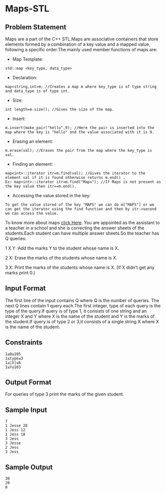 # Maps-STL

## Problem Statement

Maps are a part of the C++ STL.Maps are associative containers that store elements formed by a combination of a key value and a mapped value, following a specific order.The mainly used member functions of maps are:

- Map Template:
```
std::map <key_type, data_type>
```
- Declaration:
```
map<string,int>m; //Creates a map m where key_type is of type string and data_type is of type int.
```
- Size:
```
int length=m.size(); //Gives the size of the map.
```
- Insert:
```
m.insert(make_pair("hello",9); //Here the pair is inserted into the map where the key is "hello" and the value associated with it is 9.
```
- Erasing an element:
```
m.erase(val); //Erases the pair from the map where the key_type is val.
```
- Finding an element:
```
map<int>::iterator itr=m.find(val); //Gives the iterator to the element val if it is found otherwise returns m.end() .
Ex: map<int>::iterator itr=m.find("Maps"); //If Maps is not present as the key value then itr==m.end().
```
- Accessing the value stored in the key:
```
To get the value stored of the key "MAPS" we can do m["MAPS"] or we can get the iterator using the find function and then by itr->second we can access the value.
```
To know more about maps [click Here](http://www.cplusplus.com/reference/map/map/).
You are appointed as the assistant to a teacher in a school and she is correcting the answer sheets of the students.Each student can have multiple answer sheets.So the teacher has Q queries:

1 X Y :Add the marks Y to the student whose name is X.

2 X: Erase the marks of the students whose name is X.

3 X: Print the marks of the students whose name is X. (If X didn't get any marks print 0.)

## Input Format

The first line of the input contains Q where Q is the number of queries. The next Q lines contain 1 query each.The first integer, type of each query is the type of the query.If query is of type 1, it consists of one string and an integer X and Y where X is the name of the student and Y is the marks of the student.If query is of type 2 or 3,it consists of a single string X where X is the name of the student.

## Constraints
```
1≤Q≤105
1≤type≤3
1≤|X|≤6
1≤Y≤103
```
## Output Format

For queries of type 3 print the marks of the given student.

## Sample Input
```
7
1 Jesse 20
1 Jess 12
1 Jess 18
3 Jess
3 Jesse
2 Jess
3 Jess
```
## Sample Output
```
30
20
0
```
